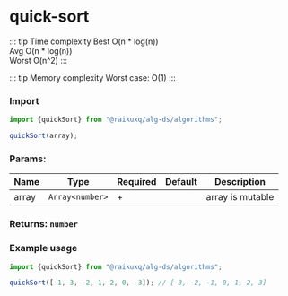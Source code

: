 # quick-sort

::: tip Time complexity
Best O(n * log(n))   
Avg O(n * log(n))    
Worst O(n^2)
:::

::: tip Memory complexity
Worst case: O(1)
:::

### Import

```ts
import {quickSort} from "@raikuxq/alg-ds/algorithms";

quickSort(array);
```

### Params:

| Name  | Type            | Required | Default | Description      |
|-------|-----------------|----------|---------|------------------|
| array | `Array<number>` | +        |         | array is mutable |

### Returns: `number`

### Example usage

```ts
import {quickSort} from "@raikuxq/alg-ds/algorithms";

quickSort([-1, 3, -2, 1, 2, 0, -3]); // [-3, -2, -1, 0, 1, 2, 3]
```
